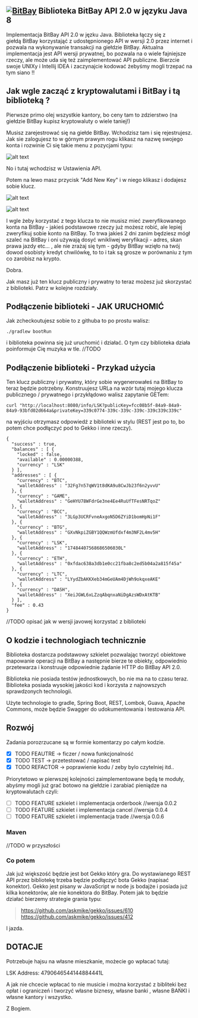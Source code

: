 ## [![BitBay](http://kryptowalutownia.pl/filestore/logos/exchanges/BITBAY.png)](https://github.com/karaa-m/bitbay) Biblioteka BitBay API 2.0 w języku Java 8

Implementacja BitBay API 2.0 w jęzku Java. Biblioteka łączy się z giełdą BitBay korzystająć z udostępnionego API
w wersji 2.0 przez internet i pozwala na wykonywanie transakcji na giełdzie BitBay. Aktualna implementacja jest API
wersji prywatnej, bo pozwala na o wiele fajniejsze rzeczy, ale może uda się też zaimplementować API publiczne.
Bierzcie swoje UNIXy i Intellij IDEA i zaczynajcie kodować żebyśmy mogli trzepać na tym siano !!

## Jak wgle zacząć z kryptowalutami i BitBay i tą biblioteką ?

Pierwsze primo olej wszystkie kantory, bo ceny tam to zdzierstwo
(na giełdzie BitBay kupisz kryptowaluty o wiele taniej!)

Musisz zarejestrować się na giełde BitBay. Wchodzisz tam i się rejestrujesz.
Jak sie zalogujesz to w górnym prawym rogu klikasz na nazwę swojego konta i rozwinie Ci się takie menu z pozycjami typu:

![alt text](https://image.ibb.co/c0MF7G/jeden.png)

No i tutaj wchodzisz w Ustawienia API.

Potem na lewo masz przycisk "Add New Key" i w niego klikasz i dodajesz sobie klucz.

![alt text](https://image.ibb.co/kOkE1b/dwa.png)

![alt text](https://image.ibb.co/jynYuw/trzy.png)


I wgle żeby korzystać z tego klucza to nie musisz mieć zweryfikowanego konta na BitBay - jakieś podstawowe rzeczy
już możesz robić, ale lepiej zweryfikuj sobie konto na BitBay. To trwa jakieś 2 dni zanim będziesz mógł szaleć na BitBay
i oni używają dosyć wnikliwej weryfikacji - adres, skan prawa jazdy etc... , ale nie zrażaj się tym - gdyby
BitBay wzięło na twój dowod osobisty kredyt chwilówkę, to to i tak są grosze w porównaniu z tym co zarobisz na krypto.

 Dobra.
 
 Jak masz już ten klucz publiczny i prywatny to teraz możesz już skorzystać z biblioteki.
 Patrz w kolejne rozdziały.
 
## Podłączenie biblioteki - JAK URUCHOMIĆ
Jak zcheckoutujesz sobie to z githuba to po prostu walisz:  
```
./gradlew bootRun
```

i biblioteka powinna się już uruchomić i działać. O tym czy biblioteka działa poinformuje Cię muzyka w tle.
//TODO

## Podłączenie biblioteki - Przykad użycia

Ten klucz publiczny i prywatny, który sobie wygenerowałeś na BitBay to teraz będzie potrzebny.
Konstruujesz URLa na wzór tutaj mojego klucza publicznego / prywatnego i przykłądowo walisz zapytanie GETem:

```
curl "http://localhost:8080/info/LSK?publicKey=fcc08b5f-84a9-84a9-84a9-93bfd02d664a&privateKey=339c0774-339c-339c-339c-339c339c339c"
```

na wyjściu otrzymasz odpowiedź z biblioteki w stylu (REST jest po to, bo potem chce podłączyć pod to Gekko i inne rzeczy).

```
{
  "success" : true,
  "balances" : [ {
    "locked" : false,
    "available" : 0.00000388,
    "currency" : "LSK"
  } ],
  "addresses" : [ {
    "currency" : "BTC",
    "walletAddress" : "32Fg7n57qWV1t8dKA9u8CwJb23f6n2yvvU"
  }, {
    "currency" : "GAME",
    "walletAddress" : "GeHYU78WFdrGe3ne4Ee4RuUfTFesNRTqoZ"
  }, {
    "currency" : "BCC",
    "walletAddress" : "3LGp3UCRFvneAxgoN5D6ZYiD1bomHpNi1F"
  }, {
    "currency" : "BTG",
    "walletAddress" : "GXvNkpiZGBY1QQWzmUfdxf4m3NF2L4mv5H"
  }, {
    "currency" : "LSK",
    "walletAddress" : "17484407568686506030L"
  }, {
    "currency" : "ETH",
    "walletAddress" : "0xfdac638a3db1e0cc21fba8c2ed5b04a2a815f45a"
  }, {
    "currency" : "LTC",
    "walletAddress" : "LYydZbAKKXeb34mGeUAm4DjWh9okqxeAKE"
  }, {
    "currency" : "DASH",
    "walletAddress" : "XeiJGWL6xLZzqAbqnxaNiDgAzsWDxAtKTB"
  } ],
  "fee" : 0.43
}
```
//TODO opisać jak w wersji javowej korzystać z biblioteki

## O kodzie i technologiach technicznie

Biblioteka dostarcza podstawowy szkielet pozwalając tworzyć obiektowe mapowanie operacji na BitBay a następnie
bierze te obiekty, odpowiednio przetewarza i konstruuje odpowiednie żądanie HTTP do BitBay API 2.0.

Biblioteka nie posiada testów jednostkowych, bo nie ma na to czasu teraz.
Biblioteka posiada wysokiej jakości kod i korzysta z najnowszych sprawdzonych technologii.

Użyte technologie to gradle, Spring Boot, REST, Lombok, Guava, Apache Commons, może będzie Swagger do udokumentowania
i testowania API.


## Rozwój

Zadania porozrzucane są w formie komentarzy po całym kodzie.
* [X] TODO FEAUTRE -> ficzer / nowa funkcjonalność
* [X] TODO TEST -> przetestować / napisać test
* [X] TODO REFACTOR -> poprawienie kodu / zeby bylo czytelniej itd..

Priorytetowo w pierwszej kolejności zaimplementowane będą te moduły,
abyśmy mogli już grać botowo na giełdzie i zarabiać pieniądze na kryptowalutach czyli:

* [ ] TODO FEATURE szkielet i implementacja orderbook      //wersja 0.0.2
* [ ] TODO FEATURE szkielet i implementacja cancel         //wersja 0.0.4
* [ ] TODO FEATURE szkielet i implementacja trade          //wersja 0.0.6

### Maven

//TODO w przyszłości


### Co potem

Jak już większość będzie jest bot Gekko który gra. Do wystawianego REST API przez bibliotekę trzeba będzie podłączyć
bota Gekko (napisać konektor). Gekko jest pisany w JavaScript w node js bodajże i posiada już kilka konektorów, ale
nie konektora do BitBay.  Potem jak to będzie działać bierzemy strategie grania typu:

> https://github.com/askmike/gekko/issues/610
> https://github.com/askmike/gekko/issues/412

I jazda.

## DOTACJE

Potrzebuje hajsu na własne mieszkanie, możecie go wpłacać tutaj:

LSK Address: 4790646544144884441L

A jak nie chcecie wpłacać to nie musicie i można korzystać z bibliteki bez opłat i ograniczeń i tworzyć
własne biznesy, własne banki , własne BAŃKI i własne kantory i wszystko.

Z Bogiem.
